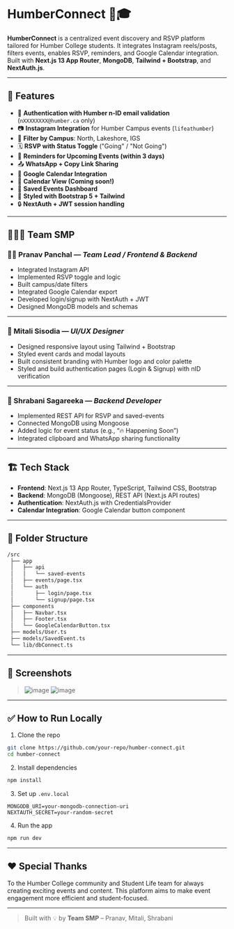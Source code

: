 # HumberConnect 📅🎓

**HumberConnect** is a centralized event discovery and RSVP platform tailored for Humber College students. It integrates Instagram reels/posts, filters events, enables RSVP, reminders, and Google Calendar integration. Built with **Next.js 13 App Router**, **MongoDB**, **Tailwind + Bootstrap**, and **NextAuth.js**.

---

## 🔗 Features

- 🔐 **Authentication with Humber n-ID email validation** (`nXXXXXXXX@humber.ca` only)
- 📷 **Instagram Integration** for Humber Campus events (`lifeathumber`)
- 🎯 **Filter by Campus**: North, Lakeshore, IGS
- 🗓️ **RSVP with Status Toggle** ("Going" / "Not Going")
- 🔔 **Reminders for Upcoming Events (within 3 days)**
- 📤 **WhatsApp + Copy Link Sharing**
- 📅 **Google Calendar Integration**
- 📆 **Calendar View (Coming soon!)**
- 💾 **Saved Events Dashboard**
- 🎨 **Styled with Bootstrap 5 + Tailwind**
- 🔒 **NextAuth + JWT session handling**

---

## 🧑‍🤝‍🧑 Team SMP


### 👨‍💻 Pranav Panchal — *Team Lead / Frontend & Backend*
- Integrated Instagram API
- Implemented RSVP toggle and logic
- Built campus/date filters
- Integrated Google Calendar export
- Developed login/signup with NextAuth + JWT
- Designed MongoDB models and schemas

---

### 🎨 Mitali Sisodia — *UI/UX Designer*
- Designed responsive layout using Tailwind + Bootstrap
- Styled event cards and modal layouts
- Built consistent branding with Humber logo and color palette
- Styled and build authentication pages (Login & Signup) with nID verification

---

### 🧠 Shrabani Sagareeka — *Backend Developer*
- Implemented REST API for RSVP and saved-events
- Connected MongoDB using Mongoose
- Added logic for event status (e.g., “🔥 Happening Soon”)
- Integrated clipboard and WhatsApp sharing functionality

---

## 🏗️ Tech Stack

- **Frontend**: Next.js 13 App Router, TypeScript, Tailwind CSS, Bootstrap
- **Backend**: MongoDB (Mongoose), REST API (Next.js API routes)
- **Authentication**: NextAuth.js with CredentialsProvider
- **Calendar Integration**: Google Calendar button component

---

## 📁 Folder Structure

```bash
/src
 ├── app
 │   ├── api
 │   │   └── saved-events
 │   ├── events/page.tsx
 │   └── auth
 │       ├── login/page.tsx
 │       └── signup/page.tsx
 ├── components
 │   ├── Navbar.tsx
 │   ├── Footer.tsx
 │   └── GoogleCalendarButton.tsx
 ├── models/User.ts
 ├── models/SavedEvent.ts
 └── lib/dbConnect.ts
```

---

## 📸 Screenshots

> ![image](https://github.com/user-attachments/assets/a903d152-8768-487b-bddd-87ea24f130f7)
> ![image](https://github.com/user-attachments/assets/7511ac70-ddba-4403-bb0c-3eefd2277e79)


---

## ✅ How to Run Locally

1. Clone the repo  
```bash
git clone https://github.com/your-repo/humber-connect.git
cd humber-connect
```

2. Install dependencies  
```bash
npm install
```

3. Set up `.env.local`  
```
MONGODB_URI=your-mongodb-connection-uri
NEXTAUTH_SECRET=your-random-secret
```

4. Run the app  
```bash
npm run dev
```

---

## ❤️ Special Thanks

To the Humber College community and Student Life team for always creating exciting events and content. This platform aims to make event engagement more efficient and student-focused.

---

> Built with 💡 by **Team SMP** – Pranav, Mitali, Shrabani
